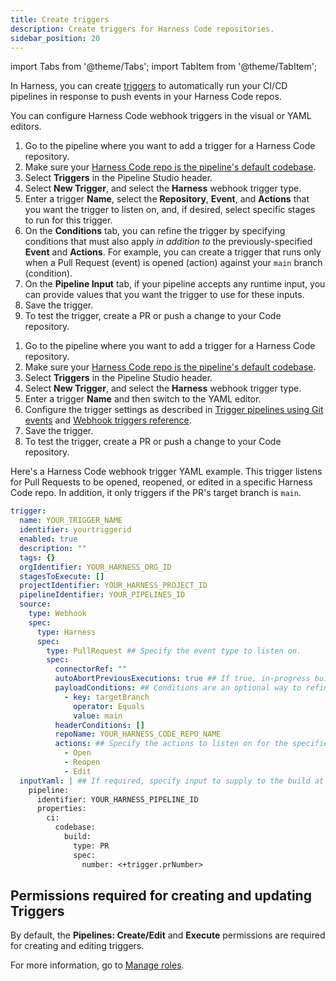 ```yaml
---
title: Create triggers
description: Create triggers for Harness Code repositories.
sidebar_position: 20
---
```


import Tabs from '@theme/Tabs';
import TabItem from '@theme/TabItem';

In Harness, you can create [triggers](/docs/category/triggers) to automatically run your CI/CD pipelines in response to push events in your Harness Code repos.

You can configure Harness Code webhook triggers in the visual or YAML editors.

<Tabs>
<TabItem value="Visual" label="Visual" default>

1. Go to the pipeline where you want to add a trigger for a Harness Code repository.
2. Make sure your [Harness Code repo is the pipeline's default codebase](./codebase-from-harness-code.md).
3. Select **Triggers** in the Pipeline Studio header.
4. Select **New Trigger**, and select the **Harness** webhook trigger type.
5. Enter a trigger **Name**, select the **Repository**, **Event**, and **Actions** that you want the trigger to listen on, and, if desired, select specific stages to run for this trigger.
6. On the **Conditions** tab, you can refine the trigger by specifying conditions that must also apply *in addition to* the previously-specified **Event** and **Actions**. For example, you can create a trigger that runs only when a Pull Request (event) is opened (action) against your `main` branch (condition).
7. On the **Pipeline Input** tab, if your pipeline accepts any runtime input, you can provide values that you want the trigger to use for these inputs.
8. Save the trigger.
9. To test the trigger, create a PR or push a change to your Code repository.

</TabItem>
<TabItem value="YAML" label="YAML">

1. Go to the pipeline where you want to add a trigger for a Harness Code repository.
2. Make sure your [Harness Code repo is the pipeline's default codebase](./codebase-from-harness-code.md).
3. Select **Triggers** in the Pipeline Studio header.
4. Select **New Trigger**, and select the **Harness** webhook trigger type.
5. Enter a trigger **Name** and then switch to the YAML editor.
6. Configure the trigger settings as described in [Trigger pipelines using Git events](/docs/platform/triggers/triggering-pipelines) and [Webhook triggers reference](/docs/platform/triggers/triggers-reference).
7. Save the trigger.
8. To test the trigger, create a PR or push a change to your Code repository.

Here's a Harness Code webhook trigger YAML example. This trigger listens for Pull Requests to be opened, reopened, or edited in a specific Harness Code repo. In addition, it only triggers if the PR's target branch is `main`.

```yaml
trigger:
  name: YOUR_TRIGGER_NAME
  identifier: yourtriggerid
  enabled: true
  description: ""
  tags: {}
  orgIdentifier: YOUR_HARNESS_ORG_ID
  stagesToExecute: []
  projectIdentifier: YOUR_HARNESS_PROJECT_ID
  pipelineIdentifier: YOUR_PIPELINES_ID
  source:
    type: Webhook
    spec:
      type: Harness
      spec:
        type: PullRequest ## Specify the event type to listen on.
        spec:
          connectorRef: ""
          autoAbortPreviousExecutions: true ## If true, in-progress builds previously started by this trigger are cancelled when another build is initiated by this trigger. Minimizes concurrent builds for frequently activated triggers.
          payloadConditions: ## Conditions are an optional way to refine triggers beyond 'type' and 'actions'.
            - key: targetBranch
              operator: Equals
              value: main
          headerConditions: []
          repoName: YOUR_HARNESS_CODE_REPO_NAME
          actions: ## Specify the actions to listen on for the specified event 'type'.
            - Open
            - Reopen
            - Edit
  inputYaml: | ## If required, specify input to supply to the build at runtime.
    pipeline:
      identifier: YOUR_HARNESS_PIPELINE_ID
      properties:
        ci:
          codebase:
            build:
              type: PR
              spec:
                number: <+trigger.prNumber>

```

</TabItem>
</Tabs>

## Permissions required for creating and updating Triggers

By default, the **Pipelines: Create/Edit** and **Execute** permissions are required for creating and editing triggers.

For more information, go to [Manage roles](/docs/platform/role-based-access-control/add-manage-roles).







   
